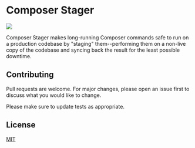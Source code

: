 # Composer Stager

![](https://github.com/php-tuf/composer-stager/actions/workflows/main.yml/badge.svg)

Composer Stager makes long-running Composer commands safe to run on a production codebase by "staging" them--performing them on a non-live copy of the codebase and syncing back the result for the least possible downtime.

## Contributing

Pull requests are welcome. For major changes, please open an issue first to discuss what you would like to change.

Please make sure to update tests as appropriate.

## License

[MIT](https://choosealicense.com/licenses/mit/) 
